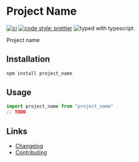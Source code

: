# Project Name

[![ci](https://github.com/branchvincent/project-name/workflows/CI/badge.svg)](https://github.com/branchvincent/project-name/actions/workflows/ci.yaml)
[![code style: prettier](https://img.shields.io/badge/code_style-prettier-ff69b4.svg)](https://github.com/prettier/prettier)
![typed with typescript](https://badgen.net/badge/icon/Typed?icon=typescript&label&labelColor=blue&color=555555)

Project name

## Installation

```sh
npm install project_name
```

## Usage

```javascript
import project_name from "project_name"
// TODO
```

## Links

- [Changelog](https://github.com/branchvincent/project-name/releases)
- [Contributing](CONTRIBUTING.md)